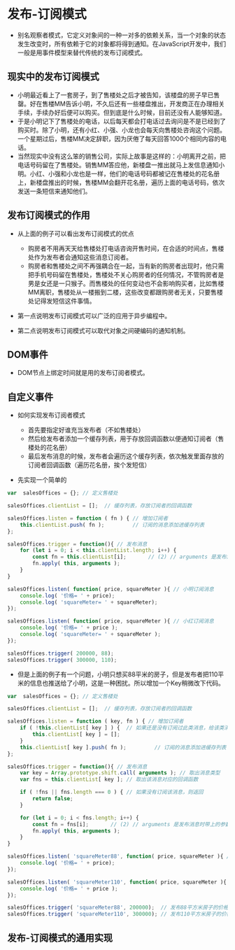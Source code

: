 # 发布-订阅模式
- 别名观察者模式，它定义对象间的一种一对多的依赖关系，当一个对象的状态发生改变时，所有依赖于它的对象都将得到通知。在JavaScript开发中，我们一般是用事件模型来替代传统的发布订阅模式。

## 现实中的发布订阅模式
- 小明最近看上了一套房子，到了售楼处之后才被告知，该楼盘的房子早已售罄。好在售楼MM告诉小明，不久后还有一些楼盘推出，开发商正在办理相关手续，手续办好后便可以购买。但到底是什么时候，目前还没有人能够知道。
- 于是小明记下了售楼处的电话，以后每天都会打电话过去询问是不是已经到了购买时。除了小明，还有小红、小强、小龙也会每天向售楼处咨询这个问题。一个星期过后，售楼MM决定辞职，因为厌倦了每天回答1000个相同内容的电话。
- 当然现实中没有这么笨的销售公司，实际上故事是这样的：小明离开之前，把电话号码留在了售楼处。销售MM答应他，新楼盘一推出就马上发信息通知小明。小红、小强和小龙也是一样，他们的电话号码都被记在售楼处的花名册上，新楼盘推出的时候，售楼MM会翻开花名册，遍历上面的电话号码，依次发送一条短信来通知他们。

## 发布订阅模式的作用
- 从上面的例子可以看出发布订阅模式的优点
    + 购房者不用再天天给售楼处打电话咨询开售时间，在合适的时间点，售楼处作为发布者会通知这些消息订阅者。
    + 购房者和售楼处之间不再强耦合在一起，当有新的购房者出现时，他只需把手机号码留在售楼处，售楼处不关心购房者的任何情况，不管购房者是男是女还是一只猴子。而售楼处的任何变动也不会影响购买者，比如售楼MM离职，售楼处从一楼搬到二楼，这些改变都跟购房者无关，只要售楼处记得发短信这件事情。

- 第一点说明发布订阅模式可以广泛的应用于异步编程中。
- 第二点说明发布订阅模式可以取代对象之间硬编码的通知机制。

## DOM事件
- DOM节点上绑定时间就是用的发布订阅者模式。

## 自定义事件
- 如何实现发布订阅者模式
    + 首先要指定好谁充当发布者（不如售楼处）
    + 然后给发布者添加一个缓存列表，用于存放回调函数以便通知订阅者（售楼处的花名册）
    + 最后发布消息的时候，发布者会遍历这个缓存列表，依次触发里面存放的订阅者回调函数（遍历花名册，挨个发短信）

- 先实现一个简单的
```javaScript
var  salesOffices = {}; // 定义售楼处

salesOffices.clientList = [];  // 缓存列表，存放订阅者的回调函数

salesOffices.listen = function ( fn ) { // 增加订阅者
    this.clientList.push( fn );         // 订阅的消息添加进缓存列表
};

salesOffices.trigger = function(){ // 发布消息
    for (let i = 0; i < this.clientList.length; i++) {
        const fn = this.clientList[i];       // (2) // arguments 是发布消息时带上的参数
        fn.apply( this, arguments );
    }
}

salesOffices.listen( function( price, squareMeter ){ // 小明订阅消息
    console.log( '价格= ' + price);
    console.log( 'squareMeter= ' + squareMeter);
});

salesOffices.listen( function( price, squareMeter ){ // 小红订阅消息
    console.log( '价格= ' + price );
    console.log( 'squareMeter= ' + squareMeter );
});

salesOffices.trigger( 200000, 88);
salesOffices.trigger( 300000, 110);
```

- 但是上面的例子有一个问题，小明只想买88平米的房子，但是发布者把110平米的信息也推送给了小明，这是一种困扰。所以增加一个Key稍微改下代码。
```javaScript
var  salesOffices = {}; // 定义售楼处

salesOffices.clientList = [];  // 缓存列表，存放订阅者的回调函数

salesOffices.listen = function ( key, fn ) { // 增加订阅者
    if ( !this.clientList[ key ] ) {  // 如果还是没有订阅过此类消息，给该类消息创建一个缓存列表
        this.clientList[ key ] = [];
    }
    this.clientList[ key ].push( fn );         // 订阅的消息添加进缓存列表
};

salesOffices.trigger = function(){ // 发布消息
    var key = Array.prototype.shift.call( arguments ); // 取出消息类型
    var fns = this.clientList[ key ]; // 取出该消息对应的回调函数

    if ( !fns || fns.length === 0 ) { // 如果没有订阅该消息，则返回
        return false;
    }

    for (let i = 0; i < fns.length; i++) {
        const fn = fns[i];       // (2) // arguments 是发布消息时带上的参数
        fn.apply( this, arguments );
    }
}

salesOffices.listen( 'squareMeter88', function( price, squareMeter ){ // 小明订阅消息
    console.log( '价格= ' + price);
});

salesOffices.listen( 'squareMeter110', function( price, squareMeter ){ // 小红订阅消息
    console.log( '价格= ' + price );
});

salesOffices.trigger( 'squareMeter88', 200000);  // 发布88平方米房子的价格
salesOffices.trigger( 'squareMeter110', 300000); // 发布110平方米房子的价格
```

## 发布-订阅模式的通用实现